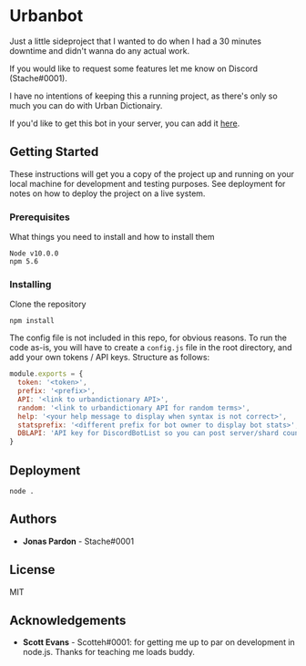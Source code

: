 # Urbanbot
Just a little sideproject that I wanted to do when I had a 30 minutes downtime and didn't wanna do any actual work.

If you would like to request some features let me know on Discord (Stache#0001).

I have no intentions of keeping this a running project, as there's only so much you can do with Urban Dictionairy.

If you'd like to get this bot in your server, you can add it [here](https://discordbots.org/bot/439102015969296387).

## Getting Started

These instructions will get you a copy of the project up and running on your local machine for development and testing purposes. See deployment for notes on how to deploy the project on a live system.

### Prerequisites

What things you need to install and how to install them

```
Node v10.0.0
npm 5.6
```

### Installing

Clone the repository

```
npm install
```

The config file is not included in this repo, for obvious reasons. To run the code as-is, you will have to create a `config.js` file in the root directory, and add your own tokens / API keys. Structure as follows:

```js
module.exports = {
  token: '<token>',
  prefix: '<prefix>',
  API: '<link to urbandictionary API>',
  random: '<link to urbandictionary API for random terms>',
  help: '<your help message to display when syntax is not correct>',
  statsprefix: '<different prefix for bot owner to display bot stats>',
  DBLAPI: 'API key for DiscordBotList so you can post server/shard count'
}
```

## Deployment

```
node .
```

## Authors

* **Jonas Pardon** - Stache#0001


## License

MIT

## Acknowledgements

* **Scott Evans** - Scotteh#0001: for getting me up to par on development in node.js. Thanks for teaching me loads buddy.
